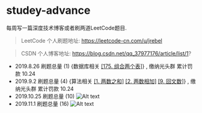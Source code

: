 # studey-advance
每周写一篇深度技术博客或者刷两道LeetCode题目.

> LeetCode 个人刷题地址: https://leetcode-cn.com/u/jrebel

> CSDN     个人博客地址: https://blog.csdn.net/qq_37977176/article/list/1?

+ 2019.8.26 刷题总量 (1) {数据库相关 <a href='https://leetcode-cn.com/problems/combine-two-tables/'>[175. 组合两个表]</a>} , 缴纳光头群 累计罚款 10.24 
+ 2019.9.2 刷题总量 (4) {算法相关 <a href='https://leetcode-cn.com/problems/two-sum/'>[1. 两数之和]</a>  <a href='https://leetcode-cn.com/problems/add-two-numbers/'>[2. 两数相加]</a>  <a href='https://leetcode-cn.com/problems/palindrome-number/'>[9. 回文数]</a>} , 缴纳光头群 累计罚款 10.24 
+ 2019.10.25 刷题总量 (10)
![Alt text](https://blog-cm.oss-cn-shenzhen.aliyuncs.com/leetcode/LeetCode.jpg)
+ 2019.11.1 刷题总量 (16)
![Alt text](https://blog-cm.oss-cn-shenzhen.aliyuncs.com/leetcode/LeetCode19.11.1.png)

